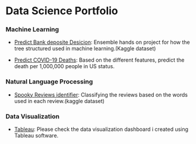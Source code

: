 # Data Science Portfolio #

 ### Machine Learning ### 
* [Predict Bank deposite Desicion](https://github.com/manuperera81/Data-analytics/blob/master/Bank%20Ensemble%20packages.ipynb): Ensemble hands on project for how the tree structured used in machine learning.(Kaggle dataset)

* [Predict COVID-19 Deaths](https://github.com/manuperera81/Data-analytics/blob/master/Code%20-%20Predict%20Death%20with%20Adults%20at%20Higher%20Risk%20of%20Serious%20Illness%20if%20Infected%20with%20Coronavirus.ipynb): Based on the different features, predict the death per 1,000,000 people in US status.

### Natural Language Processing ###
* [Spooky Reviews identifier](https://github.com/manuperera81/Data-analytics/blob/master/Spooky%20Review%20Identifier%20.ipynb):  Classifying the reviews based on the words used in each review.(kaggle dataset)

### Data Visualization  ### 
* [Tableau](https://public.tableau.com/profile/manujaya7277#!/): Please check the data visualization dashboard i created using Tableau software.
